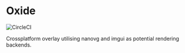 # Oxide

![CircleCI](https://img.shields.io/circleci/project/github/josh33901/Oxide/master.svg)

Crossplatform overlay utilising nanovg and imgui as potential rendering backends.
